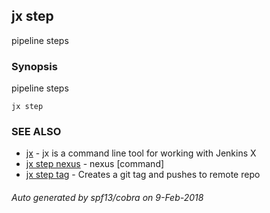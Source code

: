 ## jx step

pipeline steps

### Synopsis


pipeline steps

```
jx step
```

### SEE ALSO
* [jx](jx.md)	 - jx is a command line tool for working with Jenkins X
* [jx step nexus](jx_step_nexus.md)	 - nexus [command]
* [jx step tag](jx_step_tag.md)	 - Creates a git tag and pushes to remote repo

###### Auto generated by spf13/cobra on 9-Feb-2018
